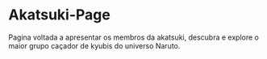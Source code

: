 # Akatsuki-Page
Pagina voltada a apresentar os membros da akatsuki, descubra e explore o maior grupo caçador de kyubis do universo Naruto.
